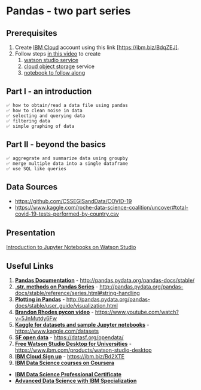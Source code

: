 # Pandas - two part series

## Prerequisites
1. Create [IBM Cloud](https://ibm.biz/BdqZEJ) account using this link [https://ibm.biz/BdqZEJ].
1. Follow steps [in this video](https://www.youtube.com/watch?v=a3wUQ_nomFg) to create
   1. [watson studio service](https://cloud.ibm.com/catalog/services/watson-studio)
   1. [cloud object storage](https://cloud.ibm.com/catalog/services/cloud-object-storage) service
   1. [notebook to follow along](https://raw.githubusercontent.com/lidderupk/covid-19-cali/master/assets/covid-19-data-explore-session.ipynb)

## Part I - an introduction

    ✅ how to obtain/read a data file using pandas
    ✅ how to clean noise in data
    ✅ selecting and querying data
    ✅ filtering data
    ✅ simple graphing of data

## Part II - beyond the basics

    ✅ aggregrate and summarize data using groupby
    ✅ merge multiple data into a single dataframe
    ✅ use SQL like queries


## Data Sources
- https://github.com/CSSEGISandData/COVID-19
- https://www.kaggle.com/roche-data-science-coalition/uncover#total-covid-19-tests-performed-by-country.csv
  
## Presentation
[Introduction to Jupyter Notebooks on Watson Studio](https://slides.com/upkar/pandas-series)

## Useful Links
1. **[Pandas Documentation](http://pandas.pydata.org/pandas-docs/stable/)** - http://pandas.pydata.org/pandas-docs/stable/
2. **[.str. methods on Pandas Series](http://pandas.pydata.org/pandas-docs/stable/reference/series.html#string-handling)** - http://pandas.pydata.org/pandas-docs/stable/reference/series.html#string-handling
3. **[Plotting in Pandas](http://pandas.pydata.org/pandas-docs/stable/user_guide/visualization.html)** - http://pandas.pydata.org/pandas-docs/stable/user_guide/visualization.html
4. **[Brandon Rhodes pycon video](https://www.youtube.com/watch?v=5JnMutdy6Fw)** - https://www.youtube.com/watch?v=5JnMutdy6Fw
5. **[Kaggle for datasets and sample Jupyter notebooks](https://www.kaggle.com/datasets)** - https://www.kaggle.com/datasets
6. **[SF open data](https://datasf.org/opendata/)** - https://datasf.org/opendata/
7. **[Free Watson Studio Desktop for Universities](https://www.ibm.com/products/watson-studio-desktop)** - https://www.ibm.com/products/watson-studio-desktop
8. **[IBM Cloud Sign up](https://ibm.biz/Bd2XTE)** - https://ibm.biz/Bd2XTE
9. **[IBM Data Science courses on Coursera](https://www.coursera.org/courses?query=ibm%20data%20science)**
  - **[IBM Data Science Professional Certificate](https://www.coursera.org/specializations/ibm-data-science-professional-certificate)**
  - **[Advanced Data Science with IBM Specialization](https://www.coursera.org/specializations/advanced-data-science-ibm)**
